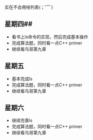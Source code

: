 实在不会用啥列表(；′⌒`)
## 星期四##

 - 看书上ls命令的实现，然后完成基本操作
 - 完成算法题，同时看一点C++ primer
 - 继续看鸟哥第九章

## 星期五 ##

 - 基本完成ls
 - 完成算法题，同时看一点C++ primer
 - 继续看鸟哥第九章

## 星期六 ##

 - 继续完善ls
 - 完成算法题，同时看一点C++ primer
 - 继续看鸟哥第九章
